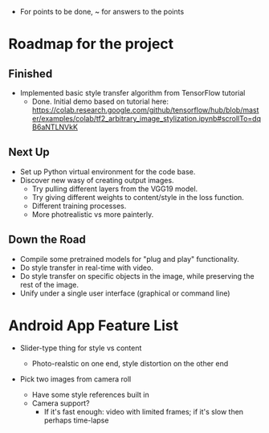 


* For points to be done, ~ for answers to the points

# Roadmap for the project

## Finished
* Implemented basic style transfer algorithm from TensorFlow tutorial
   * Done.  Initial demo based on tutorial here: https://colab.research.google.com/github/tensorflow/hub/blob/master/examples/colab/tf2_arbitrary_image_stylization.ipynb#scrollTo=dqB6aNTLNVkK

## Next Up
* Set up Python virtual environment for the code base.
* Discover new wasy of creating output images.
   * Try pulling different layers from the VGG19 model.
   * Try giving different weights to content/style in the loss function.
   * Different training processes.
   * More photrealistic vs more painterly.

## Down the Road
* Compile some pretrained models for "plug and play" functionality.
* Do style transfer in real-time with video.
* Do style transfer on specific objects in the image, while preserving the rest of the image.
* Unify under a single user interface (graphical or command line)


# Android App Feature List

* Slider-type thing for style vs content 
    * Photo-realstic on one end, style distortion on the other end

* Pick two images from camera roll
    * Have some style references built in
    * Camera support? 
        * If it's fast enough: video with limited frames; if it's slow then perhaps time-lapse 
